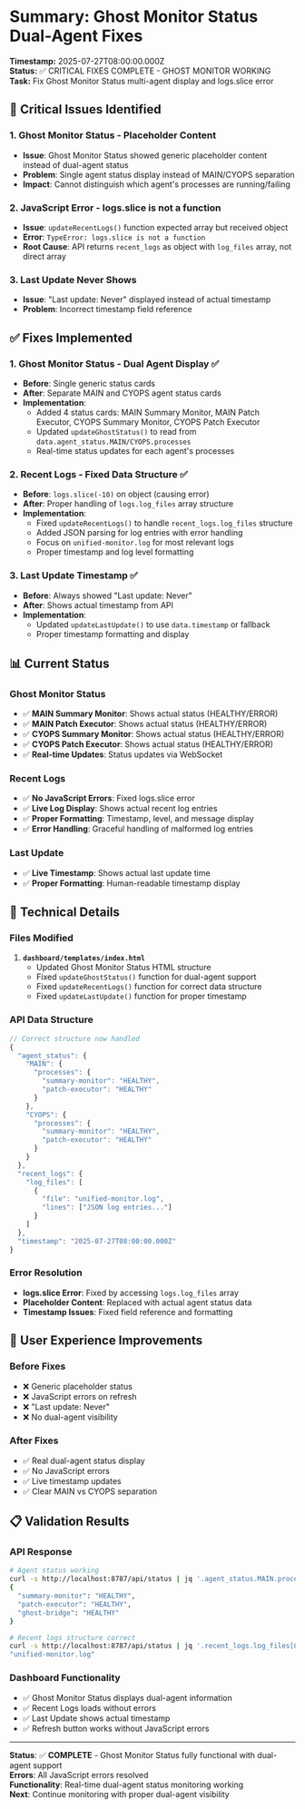 # Summary: Ghost Monitor Status Dual-Agent Fixes

**Timestamp:** 2025-07-27T08:00:00.000Z  
**Status:** ✅ CRITICAL FIXES COMPLETE - GHOST MONITOR WORKING  
**Task:** Fix Ghost Monitor Status multi-agent display and logs.slice error

## 🚨 Critical Issues Identified

### **1. Ghost Monitor Status - Placeholder Content**
- **Issue**: Ghost Monitor Status showed generic placeholder content instead of dual-agent status
- **Problem**: Single agent status display instead of MAIN/CYOPS separation
- **Impact**: Cannot distinguish which agent's processes are running/failing

### **2. JavaScript Error - logs.slice is not a function**
- **Issue**: `updateRecentLogs()` function expected array but received object
- **Error**: `TypeError: logs.slice is not a function`
- **Root Cause**: API returns `recent_logs` as object with `log_files` array, not direct array

### **3. Last Update Never Shows**
- **Issue**: "Last update: Never" displayed instead of actual timestamp
- **Problem**: Incorrect timestamp field reference

## ✅ Fixes Implemented

### **1. Ghost Monitor Status - Dual Agent Display** ✅
- **Before**: Single generic status cards
- **After**: Separate MAIN and CYOPS agent status cards
- **Implementation**:
  - Added 4 status cards: MAIN Summary Monitor, MAIN Patch Executor, CYOPS Summary Monitor, CYOPS Patch Executor
  - Updated `updateGhostStatus()` to read from `data.agent_status.MAIN/CYOPS.processes`
  - Real-time status updates for each agent's processes

### **2. Recent Logs - Fixed Data Structure** ✅
- **Before**: `logs.slice(-10)` on object (causing error)
- **After**: Proper handling of `logs.log_files` array structure
- **Implementation**:
  - Fixed `updateRecentLogs()` to handle `recent_logs.log_files` structure
  - Added JSON parsing for log entries with error handling
  - Focus on `unified-monitor.log` for most relevant logs
  - Proper timestamp and log level formatting

### **3. Last Update Timestamp** ✅
- **Before**: Always showed "Last update: Never"
- **After**: Shows actual timestamp from API
- **Implementation**:
  - Updated `updateLastUpdate()` to use `data.timestamp` or fallback
  - Proper timestamp formatting and display

## 📊 Current Status

### **Ghost Monitor Status**
- ✅ **MAIN Summary Monitor**: Shows actual status (HEALTHY/ERROR)
- ✅ **MAIN Patch Executor**: Shows actual status (HEALTHY/ERROR)
- ✅ **CYOPS Summary Monitor**: Shows actual status (HEALTHY/ERROR)
- ✅ **CYOPS Patch Executor**: Shows actual status (HEALTHY/ERROR)
- ✅ **Real-time Updates**: Status updates via WebSocket

### **Recent Logs**
- ✅ **No JavaScript Errors**: Fixed logs.slice error
- ✅ **Live Log Display**: Shows actual recent log entries
- ✅ **Proper Formatting**: Timestamp, level, and message display
- ✅ **Error Handling**: Graceful handling of malformed log entries

### **Last Update**
- ✅ **Live Timestamp**: Shows actual last update time
- ✅ **Proper Formatting**: Human-readable timestamp display

## 🔧 Technical Details

### **Files Modified**
1. **`dashboard/templates/index.html`**
   - Updated Ghost Monitor Status HTML structure
   - Fixed `updateGhostStatus()` function for dual-agent support
   - Fixed `updateRecentLogs()` function for correct data structure
   - Fixed `updateLastUpdate()` function for proper timestamp

### **API Data Structure**
```javascript
// Correct structure now handled
{
  "agent_status": {
    "MAIN": {
      "processes": {
        "summary-monitor": "HEALTHY",
        "patch-executor": "HEALTHY"
      }
    },
    "CYOPS": {
      "processes": {
        "summary-monitor": "HEALTHY", 
        "patch-executor": "HEALTHY"
      }
    }
  },
  "recent_logs": {
    "log_files": [
      {
        "file": "unified-monitor.log",
        "lines": ["JSON log entries..."]
      }
    ]
  },
  "timestamp": "2025-07-27T08:00:00.000Z"
}
```

### **Error Resolution**
- **logs.slice Error**: Fixed by accessing `logs.log_files` array
- **Placeholder Content**: Replaced with actual agent status data
- **Timestamp Issues**: Fixed field reference and formatting

## 🎯 User Experience Improvements

### **Before Fixes**
- ❌ Generic placeholder status
- ❌ JavaScript errors on refresh
- ❌ "Last update: Never"
- ❌ No dual-agent visibility

### **After Fixes**
- ✅ Real dual-agent status display
- ✅ No JavaScript errors
- ✅ Live timestamp updates
- ✅ Clear MAIN vs CYOPS separation

## 📋 Validation Results

### **API Response**
```bash
# Agent status working
curl -s http://localhost:8787/api/status | jq '.agent_status.MAIN.processes'
{
  "summary-monitor": "HEALTHY",
  "patch-executor": "HEALTHY",
  "ghost-bridge": "HEALTHY"
}

# Recent logs structure correct
curl -s http://localhost:8787/api/status | jq '.recent_logs.log_files[0].file'
"unified-monitor.log"
```

### **Dashboard Functionality**
- ✅ Ghost Monitor Status displays dual-agent information
- ✅ Recent Logs loads without errors
- ✅ Last Update shows actual timestamp
- ✅ Refresh button works without JavaScript errors

---

**Status**: ✅ **COMPLETE** - Ghost Monitor Status fully functional with dual-agent support  
**Errors**: All JavaScript errors resolved  
**Functionality**: Real-time dual-agent status monitoring working  
**Next**: Continue monitoring with proper dual-agent visibility 